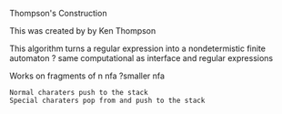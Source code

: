 Thompson's Construction

This was created by by Ken Thompson

This algorithm turns a regular expression into a nondetermistic finite automaton
? same computational as interface and regular expressions

Works on fragments of n nfa
		?smaller nfa

	Normal charaters push to the stack
	Special charaters pop from and push to the stack
 